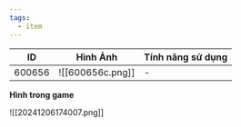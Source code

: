 ```yaml
---
tags:
  - item
---
```


| ID     | Hình Ảnh         | Tính năng sử dụng |
| ------ | ---------------- | ----------------- |
| 600656 | ![[600656c.png]] | -                 |
**Hình trong game**

![[20241206174007.png]]